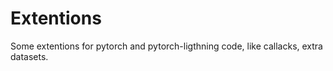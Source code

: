 # Extentions

Some extentions for pytorch and pytorch-ligthning code, like callacks, extra datasets.
